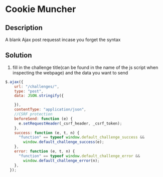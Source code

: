 # Cookie Muncher

## Description
A blank Ajax post requesst incase you forget the syntax
## Solution

1. fill in the challenge title(can be found in the name of the js script when inspecting the webpage) and the data you want to send
```js
$.ajax({
    url: "/challenges/",
    type: "post",
    data: JSON.stringify({

    }),
    contentType: "application/json",
    //CSRF protection
    beforeSend: function (e) {
      e.setRequestHeader(_csrf_header, _csrf_token);
    },
    success: function (e, t, n) {
      "function" == typeof window.default_challenge_success &&
        window.default_challenge_success(e);
    },
    error: function (e, t, n) {
      "function" == typeof window.default_challenge_error &&
        window.default_challenge_error(n);
    },
  });
```
